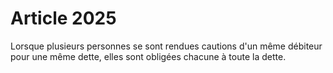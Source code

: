 # Article 2025

Lorsque plusieurs personnes se sont rendues cautions d'un même débiteur pour une même dette, elles sont obligées chacune à toute la dette.
